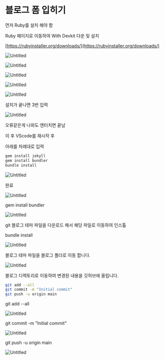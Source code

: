 # 블로그 폼 입히기

먼저 Ruby를 설치 해야 함

Ruby 페이지로 이동하여 With Devkit 다운 및 설치

[https://rubyinstaller.org/downloads/](https://rubyinstaller.org/downloads/)

![Untitled](%E1%84%87%E1%85%B3%E1%86%AF%E1%84%85%E1%85%A9%E1%84%80%E1%85%B3%20%E1%84%91%E1%85%A9%E1%86%B7%20%E1%84%8B%E1%85%B5%E1%86%B8%E1%84%92%E1%85%B5%E1%84%80%E1%85%B5%20f8f2e88dc3ee4616a26d96201c4b2537/Untitled.png)

![Untitled](%E1%84%87%E1%85%B3%E1%86%AF%E1%84%85%E1%85%A9%E1%84%80%E1%85%B3%20%E1%84%91%E1%85%A9%E1%86%B7%20%E1%84%8B%E1%85%B5%E1%86%B8%E1%84%92%E1%85%B5%E1%84%80%E1%85%B5%20f8f2e88dc3ee4616a26d96201c4b2537/Untitled%201.png)

![Untitled](%E1%84%87%E1%85%B3%E1%86%AF%E1%84%85%E1%85%A9%E1%84%80%E1%85%B3%20%E1%84%91%E1%85%A9%E1%86%B7%20%E1%84%8B%E1%85%B5%E1%86%B8%E1%84%92%E1%85%B5%E1%84%80%E1%85%B5%20f8f2e88dc3ee4616a26d96201c4b2537/Untitled%202.png)

![Untitled](%E1%84%87%E1%85%B3%E1%86%AF%E1%84%85%E1%85%A9%E1%84%80%E1%85%B3%20%E1%84%91%E1%85%A9%E1%86%B7%20%E1%84%8B%E1%85%B5%E1%86%B8%E1%84%92%E1%85%B5%E1%84%80%E1%85%B5%20f8f2e88dc3ee4616a26d96201c4b2537/Untitled%203.png)

![Untitled](%E1%84%87%E1%85%B3%E1%86%AF%E1%84%85%E1%85%A9%E1%84%80%E1%85%B3%20%E1%84%91%E1%85%A9%E1%86%B7%20%E1%84%8B%E1%85%B5%E1%86%B8%E1%84%92%E1%85%B5%E1%84%80%E1%85%B5%20f8f2e88dc3ee4616a26d96201c4b2537/Untitled%204.png)

설치가 끝나면 3번 입력

![Untitled](%E1%84%87%E1%85%B3%E1%86%AF%E1%84%85%E1%85%A9%E1%84%80%E1%85%B3%20%E1%84%91%E1%85%A9%E1%86%B7%20%E1%84%8B%E1%85%B5%E1%86%B8%E1%84%92%E1%85%B5%E1%84%80%E1%85%B5%20f8f2e88dc3ee4616a26d96201c4b2537/Untitled%205.png)

오류같은게 나와도 엔터치면 끝남

이 후 VScode를 재시작 후 

아래를 차례대로 입력

```bash
gem install jekyll
gem install bundler
bundle install
```

![Untitled](%E1%84%87%E1%85%B3%E1%86%AF%E1%84%85%E1%85%A9%E1%84%80%E1%85%B3%20%E1%84%91%E1%85%A9%E1%86%B7%20%E1%84%8B%E1%85%B5%E1%86%B8%E1%84%92%E1%85%B5%E1%84%80%E1%85%B5%20f8f2e88dc3ee4616a26d96201c4b2537/Untitled%206.png)

완료

![Untitled](%E1%84%87%E1%85%B3%E1%86%AF%E1%84%85%E1%85%A9%E1%84%80%E1%85%B3%20%E1%84%91%E1%85%A9%E1%86%B7%20%E1%84%8B%E1%85%B5%E1%86%B8%E1%84%92%E1%85%B5%E1%84%80%E1%85%B5%20f8f2e88dc3ee4616a26d96201c4b2537/Untitled%207.png)

gem install bundler 

![Untitled](%E1%84%87%E1%85%B3%E1%86%AF%E1%84%85%E1%85%A9%E1%84%80%E1%85%B3%20%E1%84%91%E1%85%A9%E1%86%B7%20%E1%84%8B%E1%85%B5%E1%86%B8%E1%84%92%E1%85%B5%E1%84%80%E1%85%B5%20f8f2e88dc3ee4616a26d96201c4b2537/Untitled%208.png)

git 블로그 테마 파일을 다운로드 해서 해당 파일로 이동하여 인스톨

bundle install

![Untitled](%E1%84%87%E1%85%B3%E1%86%AF%E1%84%85%E1%85%A9%E1%84%80%E1%85%B3%20%E1%84%91%E1%85%A9%E1%86%B7%20%E1%84%8B%E1%85%B5%E1%86%B8%E1%84%92%E1%85%B5%E1%84%80%E1%85%B5%20f8f2e88dc3ee4616a26d96201c4b2537/Untitled%209.png)

블로그 테마 파일을 블로그 폴더로 이동 합니다.

![Untitled](%E1%84%87%E1%85%B3%E1%86%AF%E1%84%85%E1%85%A9%E1%84%80%E1%85%B3%20%E1%84%91%E1%85%A9%E1%86%B7%20%E1%84%8B%E1%85%B5%E1%86%B8%E1%84%92%E1%85%B5%E1%84%80%E1%85%B5%20f8f2e88dc3ee4616a26d96201c4b2537/Untitled%2010.png)

블로그 디렉토리로 이동하여 변경된 내용을 깃허브에 올립니다.

```bash
git add --all
git commit -m "Initial commit"
git push -u origin main
```

git add --all

![Untitled](%E1%84%87%E1%85%B3%E1%86%AF%E1%84%85%E1%85%A9%E1%84%80%E1%85%B3%20%E1%84%91%E1%85%A9%E1%86%B7%20%E1%84%8B%E1%85%B5%E1%86%B8%E1%84%92%E1%85%B5%E1%84%80%E1%85%B5%20f8f2e88dc3ee4616a26d96201c4b2537/Untitled%2011.png)

git commit -m "Initial commit"

![Untitled](%E1%84%87%E1%85%B3%E1%86%AF%E1%84%85%E1%85%A9%E1%84%80%E1%85%B3%20%E1%84%91%E1%85%A9%E1%86%B7%20%E1%84%8B%E1%85%B5%E1%86%B8%E1%84%92%E1%85%B5%E1%84%80%E1%85%B5%20f8f2e88dc3ee4616a26d96201c4b2537/Untitled%2012.png)

git push -u origin main

![Untitled](%E1%84%87%E1%85%B3%E1%86%AF%E1%84%85%E1%85%A9%E1%84%80%E1%85%B3%20%E1%84%91%E1%85%A9%E1%86%B7%20%E1%84%8B%E1%85%B5%E1%86%B8%E1%84%92%E1%85%B5%E1%84%80%E1%85%B5%20f8f2e88dc3ee4616a26d96201c4b2537/Untitled%2013.png)